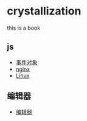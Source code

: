 # crystallization
this is a book
## js
* [事件对象](JavaScript/Event.md)
* [nginx](nginx/index.md)
* [Linux](Linux/index.md)
## 编辑器
* [编辑器](Edit/README.md)